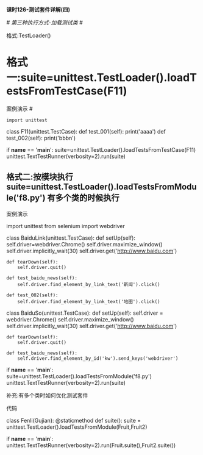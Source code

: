 **课时126-测试套件详解(四)**

*# 第三种执行方式-加载测试类 #*

格式:TestLoader()

# 格式一:suite=unittest.TestLoader().loadTestsFromTestCase(F11)
案例演示 #
	

	import unittest

class F11(unittest.TestCase):
	def test_001(self):
		print('aaaa')
	def test_002(self):
		print('bbbn')

if __name__ == '__main__':
    suite=unittest.TestLoader().loadTestsFromTestCase(F11)
    unittest.TextTestRunner(verbosity=2).run(suite)

## 格式二:按模块执行suite=unittest.TestLoader().loadTestsFromModule('f8.py')  有多个类的时候执行 ##


案例演示

import  unittest
from selenium import  webdriver

class BaiduLink(unittest.TestCase):
	def setUp(self):
		self.driver=webdriver.Chrome()
		self.driver.maximize_window()
		self.driver.implicitly_wait(30)
		self.driver.get('http://www.baidu.com')

	def tearDown(self):
		self.driver.quit()

	def test_baidu_news(self):
		self.driver.find_element_by_link_text('新闻').click()

	def test_002(self):
		self.driver.find_element_by_link_text('地图').click()

class BaiduSo(unittest.TestCase):
	def setUp(self):
		self.driver = webdriver.Chrome()
		self.driver.maximize_window()
		self.driver.implicitly_wait(30)
		self.driver.get('http://www.baidu.com')

	def tearDown(self):
		self.driver.quit()

	def test_baidu_news(self):
		self.driver.find_element_by_id('kw').send_keys('webdriver')

if __name__ == '__main__':
    suite=unittest.TestLoader().loadTestsFromModule('f8.py')
    unittest.TextTestRunner(verbosity=2).run(suite)


补充:有多个类时如何优化测试套件

代码

class Fenli(Gujian):
	@staticmethod
	def suite():
		suite = unittest.TestLoader().loadTestsFromModule(Fruit,Fruit2)

if __name__ == '__main__':
    unittest.TextTestRunner(verbosity=2).run(Fruit.suite(),Fruit2.suite())
